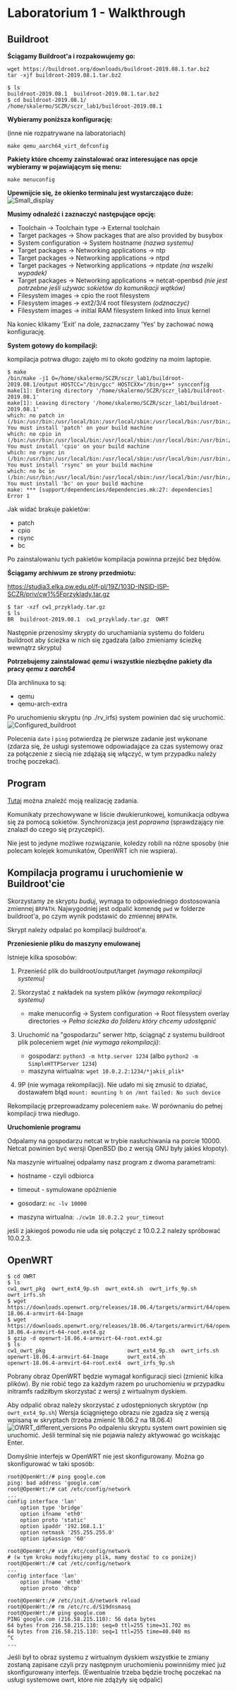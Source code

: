 # Laboratorium 1 - Walkthrough

## Buildroot
**Ściągamy Buildroot'a i rozpakowujemy go:**

```console
wget https://buildroot.org/downloads/buildroot-2019.08.1.tar.bz2
tar -xjf buildroot-2019.08.1.tar.bz2

$ ls
buildroot-2019.08.1  buildroot-2019.08.1.tar.bz2
$ cd buildroot-2019.08.1/
/home/skalermo/SCZR/sczr_lab1/buildroot-2019.08.1
```

**Wybieramy poniższa konfigurację:**

(inne nie rozpatrywane na laboratoriach)

```console
make qemu_aarch64_virt_defconfig
```
**Pakiety które chcemy zainstalować oraz interesujące nas opcje wybieramy w pojawiającym się menu:**
```console
make menuconfig
```
**Upewnijcie się, że okienko terminalu jest wystarczająco duże:**
![Small_display](/sczr_lab1/screenshots/small_display.png)

**Musimy odnaleźć i zaznaczyć następujące opcję:**
- Toolchain -> Toolchain type -> External toolchain
- Target packages -> Show packages that are also provided by busybox
- System configuration -> System hostname *(nazwa systemu)*
- Target packages -> Networking applications -> ntp
- Target packages -> Networking applications -> ntpd
- Target packages -> Networking applications -> ntpdate *(na wszelki wypadek)*
- Target packages -> Networking applications -> netcat-openbsd *(nie jest potrzebne jeśli używac sokietów do komunikacji wątków)*
- Filesystem images -> cpio the root filesystem
- Filesystem images -> ext2/3/4 root filesystem *(odznaczyć)*
- Filesystem images -> initial RAM filesystem linked into linux kernel

Na koniec klikamy 'Exit' na dole, zaznaczamy 'Yes' by zachować nową konfigurację.

**System gotowy do kompilacji:**

kompilacja potrwa długo: zajęło mi to około godziny na moim laptopie.

```console
$ make
/bin/make -j1 O=/home/skalermo/SCZR/sczr_lab1/buildroot-2019.08.1/output HOSTCC="/bin/gcc" HOSTCXX="/bin/g++" syncconfig
make[1]: Entering directory '/home/skalermo/SCZR/sczr_lab1/buildroot-2019.08.1'
make[1]: Leaving directory '/home/skalermo/SCZR/sczr_lab1/buildroot-2019.08.1'
which: no patch in (/bin:/usr/bin:/usr/local/bin:/usr/local/sbin:/usr/local/bin:/usr/bin:/usr/lib/jvm/default/bin:/usr/bin/site_perl:/usr/bin/vendor_perl:/usr/bin/core_perl)
You must install 'patch' on your build machine
which: no cpio in (/bin:/usr/bin:/usr/local/bin:/usr/local/sbin:/usr/local/bin:/usr/bin:/usr/lib/jvm/default/bin:/usr/bin/site_perl:/usr/bin/vendor_perl:/usr/bin/core_perl)
You must install 'cpio' on your build machine
which: no rsync in (/bin:/usr/bin:/usr/local/bin:/usr/local/sbin:/usr/local/bin:/usr/bin:/usr/lib/jvm/default/bin:/usr/bin/site_perl:/usr/bin/vendor_perl:/usr/bin/core_perl)
You must install 'rsync' on your build machine
which: no bc in (/bin:/usr/bin:/usr/local/bin:/usr/local/sbin:/usr/local/bin:/usr/bin:/usr/lib/jvm/default/bin:/usr/bin/site_perl:/usr/bin/vendor_perl:/usr/bin/core_perl)
You must install 'bc' on your build machine
make: *** [support/dependencies/dependencies.mk:27: dependencies] Error 1
```
Jak widać brakuje pakietów:
- patch
- cpio
- rsync
- bc

Po zainstalowaniu tych pakietów kompilacja powinna przejść bez błędów. 

**Ściągamy archiwum ze strony przedmiotu:**

https://studia3.elka.pw.edu.pl/f-pl/19Z/103D-INSID-ISP-SCZR/priv/cw1%5Fprzyklady.tar.gz

```console
$ tar -xzf cw1_przyklady.tar.gz
$ ls
BR  buildroot-2019.08.1  cw1_przyklady.tar.gz  OWRT
```

Następnie przenosimy skrypty do uruchamiania systemu do folderu buildroot aby ścieżka w nich się zgadzała (albo zmieniamy ścieżkę wewnątrz skryptu)

**Potrzebujemy zainstalować *qemu* i wszystkie niezbędne pakiety dla pracy *qemu* z *aarch64***

Dla archlinuxa to są:
- qemu
- qemu-arch-extra

Po uruchomieniu skryptu (np ./rv_irfs) system powinien dać się uruchomić.
![Configured_buildroot](/sczr_lab1/screenshots/configured_buildroot.png)

Polecenia `date` i `ping` potwierdzą że pierwsze zadanie jest wykonane (zdarza się, że usługi systemowe odpowiadające za czas systemowy oraz za połączenie z siecią nie zdążają się włączyć, w tym przypadku należy trochę poczekać).

## Program

[Tutaj](sczr_lab1/cw1m.c) można znaleźć moją realizację zadania. 

Komunikaty przechowywane w liście dwukierunkowej, komunikacja odbywa się za pomocą sokietów.
Synchronizacja jest *poprawna* (sprawdzający nie znalazł do czego się przyczepić).

Nie jest to jedyne możliwe rozwiązanie, koledzy robili na różne sposoby (nie polecam kolejek komunikatów, OpenWRT ich nie wspiera).

## Kompilacja programu i uruchomienie w Buildroot'cie

Skorzystamy ze skryptu *buduj*, wymaga to odpowiedniego dostosowania zmiennej `BRPATH`. Najwygodniej jest odpalić komendę `pwd` w folderze buildroot'a, po czym wynik podstawić do zmiennej `BRPATH`.

Skrypt należy odpalać po kompilacji buildroot'a.

**Przeniesienie pliku do maszyny emulowanej**

Istnieje kilka sposobów:
1. Przenieść plik do buildroot/output/target *(wymaga rekompilacji systemu)*
2. Skorzystać z nakładek na system plików *(wymaga rekompilacji systemu)*
    - make menuconfig -> System configuration -> Root filesystem overlay directories -> *Pełna ścieżka do folderu który chcemy udostępnić*
    
    
3. Uruchomić na "gospodarzu" serwer http, ściągnąć z systemu buildroot plik poleceniem wget *(nie wymaga rekompilacji)*:
    - gospodarz: `python3 -m http.server 1234` (albo `python2 -m SimpleHTTPServer 1234`)
    - maszyna wirtualna: `wget 10.0.2.2:1234/*jakiś_plik*`
    
    
4. 9P (nie wymaga rekompilacji). Nie udało mi się zmusić to działać, dostawałem błąd
    `mount: mounting h on /mnt failed: No such device`
    
Rekompilację przeprowadzamy poleceniem `make`. W porównaniu do pełnej kompilacji trwa niedługo.

**Uruchomienie programu**

Odpalamy na gospodarzu netcat w trybie nasłuchiwania na porcie 10000. Netcat powinien być wersji OpenBSD (bo z wersją GNU były jakieś kłopoty).

Na maszynie wirtualnej odpalamy nasz program z dwoma parametrami:
- hostname - czyli odbiorca
- timeout - symulowane opóźnienie


- gosodarz: `nc -lv 10000`
- maszyna wirtualna: `./cw1m 10.0.2.2 your_timeout`

jeśli z jakiegoś powodu nie uda się połączyć z 10.0.2.2 należy spróbować 10.0.2.3.

## OpenWRT

```console
$ cd OWRT
$ ls
cw1_owrt_pkg  owrt_ext4_9p.sh  owrt_ext4.sh  owrt_irfs_9p.sh  owrt_irfs.sh
$ wget https://downloads.openwrt.org/releases/18.06.4/targets/armvirt/64/openwrt-18.06.4-armvirt-64-Image
$ wget https://downloads.openwrt.org/releases/18.06.4/targets/armvirt/64/openwrt-18.06.4-armvirt-64-root.ext4.gz
$ gzip -d openwrt-18.06.4-armvirt-64-root.ext4.gz
$ ls
cw1_owrt_pkg                          owrt_ext4_9p.sh  owrt_irfs.sh
openwrt-18.06.4-armvirt-64-Image      owrt_ext4.sh
openwrt-18.06.4-armvirt-64-root.ext4  owrt_irfs_9p.sh
```
Pobrany obraz OpenWRT będzie wymagał konfiguracji sieci (zmienić kilka plików). By nie robić tego za każdym razem po uruchomieniu w przypadku initramfs radziłbym skorzystać z wersji z wirtualnym dyskiem.

Aby odpalić obraz należy skorzystać z udostępnionych skryptów (np `owrt_ext4_9p.sh`)
Wersja ściągniętego obrazu nie zgadza się z wersją wpisaną w skryptach (trzeba zmienić 18.06.2 na 18.06.4)
![OWRT_different_versions](/sczr_lab1/screenshots/owrt_different_versions.png)
Po odpaleniu skryptu system owrt powinien się uruchomić. Jeśli terminal się nie pojawia należy aktywować go wciskając Enter.

Domyślnie interfejs w OpenWRT nie jest skonfigurowany. Można go skonfigurować w taki sposób:
```console
root@OpenWrt:/# ping google.com
ping: bad address 'google.com'
root@OpenWrt:/# cat /etc/config/network 
...
config interface 'lan'
	option type 'bridge'
	option ifname 'eth0'
	option proto 'static'
	option ipaddr '192.168.1.1'
	option netmask '255.255.255.0'
	option ip6assign '60'

root@OpenWrt:/# vim /etc/config/network
# (w tym kroku modyfikujemy plik, mamy dostać to co poniżej)
root@OpenWrt:/# cat /etc/config/network 
...
config interface 'lan'
	option ifname 'eth0'
	option proto 'dhcp'

root@OpenWrt:/# /etc/init.d/network reload
root@OpenWrt:/# rm /etc/rc.d/S19dnsmasq 
root@OpenWrt:/# ping google.com
PING google.com (216.58.215.110): 56 data bytes
64 bytes from 216.58.215.110: seq=0 ttl=255 time=31.702 ms
64 bytes from 216.58.215.110: seq=1 ttl=255 time=40.040 ms
^C
...
```

Jeśli był to obraz systemu z wirtualnym dyskiem wszystkie te zmiany zostaną zapisane czyli przy następnym uruchomieniu powinniśmy mieć już skonfigurowany interfejs. (Ewentualnie trzeba będzie trochę poczekać na usługi systemowe owrt, które nie zdążyły się odpalić)
